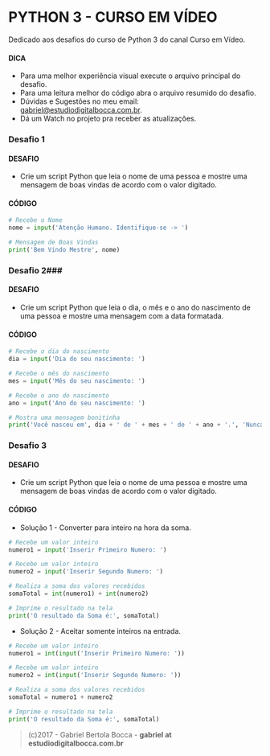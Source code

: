 # PYTHON 3 - CURSO EM VÍDEO #

Dedicado aos desafios do curso de Python 3 do canal Curso em Vídeo.

#### DICA ####

- Para uma melhor experiência visual execute o arquivo principal do desafio.
- Para uma leitura melhor do código abra o arquivo resumido do desafio.
- Dúvidas e Sugestões no meu email: gabriel@estudiodigitalbocca.com.br.
- Dá um Watch no projeto pra receber as atualizações.

### Desafio 1 ###

#### DESAFIO ####

- Crie um script Python que leia o nome de uma pessoa e mostre uma mensagem de boas vindas de acordo com o valor digitado.

#### CÓDIGO ####

```python
# Recebe o Nome
nome = input('Atenção Humano. Identifique-se -> ')

# Mensagem de Boas Vindas
print('Bem Vindo Mestre', nome)
```

### Desafio 2###

#### DESAFIO ####

- Crie um script Python que leia o dia, o mês e o ano do nascimento de uma pessoa e mostre uma mensagem com a data formatada.

#### CÓDIGO ####

```python
# Recebe o dia do nascimento
dia = input('Dia do seu nascimento: ')

# Recebe o mês do nascimento
mes = input('Mês do seu nascimento: ')

# Recebe o ano do nascimento
ano = input('Ano do seu nascimento: ')

# Mostra uma mensagem bonitinha
print('Você nasceu em', dia + ' de ' + mes + ' de ' + ano + '.', 'Nunca é tarde para aprender a programar !!!')
```

### Desafio 3 ###

#### DESAFIO ####

- Crie um script Python que leia o nome de uma pessoa e mostre uma mensagem de boas vindas de acordo com o valor digitado.

#### CÓDIGO ####

- Solução 1 - Converter para inteiro na hora da soma.

```python
# Recebe um valor inteiro
numero1 = input('Inserir Primeiro Numero: ')

# Recebe um valor inteiro
numero2 = input('Inserir Segundo Numero: ')

# Realiza a soma dos valores recebidos
somaTotal = int(numero1) + int(numero2)

# Imprime o resultado na tela
print('O resultado da Soma é:', somaTotal)
```
- Solução 2 - Aceitar somente inteiros na entrada.

```python
# Recebe um valor inteiro
numero1 = int(input('Inserir Primeiro Numero: '))

# Recebe um valor inteiro
numero2 = int(input('Inserir Segundo Numero: '))

# Realiza a soma dos valores recebidos
somaTotal = numero1 + numero2

# Imprime o resultado na tela
print('O resultado da Soma é:', somaTotal)
```
>(c)2017 - Gabriel Bertola Bocca - **gabriel at estudiodigitalbocca.com.br**